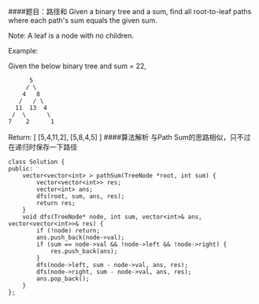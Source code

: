 ####题目：路径和
Given a binary tree and a sum, find all root-to-leaf paths where each path's sum equals the given sum.

Note: A leaf is a node with no children.

Example:

Given the below binary tree and sum = 22,
```
      5
     / \
    4   8
   /   / \
  11  13  4
 /  \      \
7    2      1
```
Return:
[
   [5,4,11,2],
   [5,8,4,5]
]
####算法解析
与Path Sum的思路相似，只不过在递归时保存一下路径
```
class Solution {
public:
    vector<vector<int> > pathSum(TreeNode *root, int sum) {
        vector<vector<int>> res;
        vector<int> ans;
        dfs(root, sum, ans, res);
        return res;
    }
    void dfs(TreeNode* node, int sum, vector<int>& ans, vector<vector<int>>& res) {
        if (!node) return;
        ans.push_back(node->val);
        if (sum == node->val && !node->left && !node->right) {
            res.push_back(ans);
        }
        dfs(node->left, sum - node->val, ans, res);
        dfs(node->right, sum - node->val, ans, res);
        ans.pop_back();
    }
};
```
